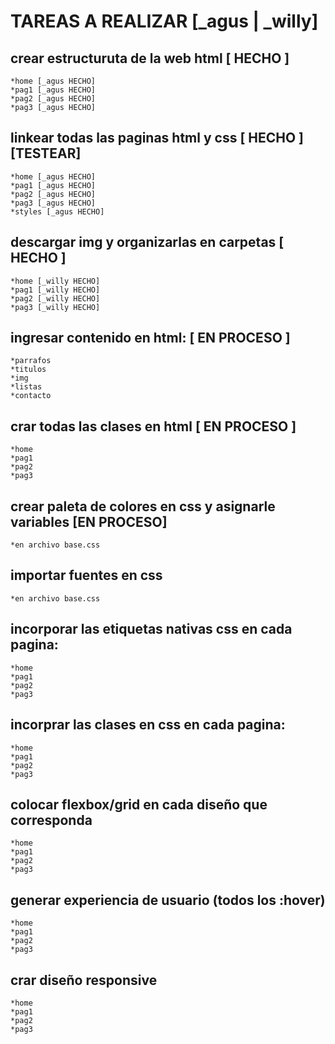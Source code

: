 # TAREAS A REALIZAR [_agus | _willy]
## crear estructuruta de la web html [ HECHO ]
    *home [_agus HECHO]
    *pag1 [_agus HECHO]
    *pag2 [_agus HECHO]
    *pag3 [_agus HECHO]
## linkear todas las paginas html y css [ HECHO ] [TESTEAR]
    *home [_agus HECHO]
    *pag1 [_agus HECHO]
    *pag2 [_agus HECHO]
    *pag3 [_agus HECHO]
    *styles [_agus HECHO]
## descargar img y organizarlas en carpetas [ HECHO ]
    *home [_willy HECHO]
    *pag1 [_willy HECHO]
    *pag2 [_willy HECHO]
    *pag3 [_willy HECHO]
## ingresar contenido en html:  [ EN PROCESO ]
    *parrafos
    *titulos
    *img
    *listas
    *contacto
## crar todas las clases en html [ EN PROCESO ]
    *home
    *pag1
    *pag2
    *pag3
## crear paleta de colores en css y asignarle variables [EN PROCESO]
    *en archivo base.css
## importar fuentes en css
    *en archivo base.css
## incorporar las etiquetas nativas css en cada pagina:
    *home
    *pag1
    *pag2
    *pag3
## incorprar las clases en css en cada pagina:
    *home
    *pag1
    *pag2
    *pag3
## colocar flexbox/grid en cada diseño que corresponda
    *home
    *pag1
    *pag2
    *pag3
## generar experiencia de usuario (todos los :hover)
    *home
    *pag1
    *pag2
    *pag3
## crar diseño responsive
    *home
    *pag1
    *pag2
    *pag3